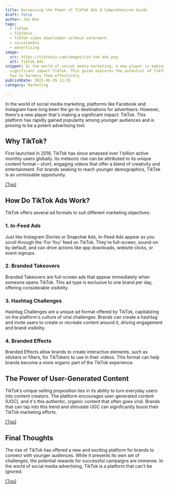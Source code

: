 ```yaml
---
title: Harnessing the Power of TikTok Ads A Comprehensive Guide
draft: false
author: Jon Doe 
tags:
  - TikTok
  - TikTokio
  - TikTok video downloader without watermark
  - socialmedia
  - advertising
image:
  src: https://tiktokio.cam/images/tik-tok-ads.png
  alt: TikTok Ads
snippet: In the world of social media marketing, a new player is making a
  significant impact TikTok. This guide explores the potential of TikTok ads and
  how to harness them effectively
publishDate: 2023-06-29 11:39
category: Marketing

---
```



In the world of social media marketing, platforms like Facebook and Instagram have long been the go-to destinations for advertisers. However, there's a new player that's making a significant impact: TikTok. This platform has rapidly gained popularity among younger audiences and is proving to be a potent advertising tool.


## Why TikTok?

First launched in 2016, TikTok has since amassed over 1 billion active monthly users globally. Its meteoric rise can be attributed to its unique content format – short, engaging videos that offer a blend of creativity and entertainment. For brands seeking to reach younger demographics, TikTok is an unmissable opportunity.

<a href="#top">[Top]</a>

## How Do TikTok Ads Work?

TikTok offers several ad formats to suit different marketing objectives:

### 1. In-Feed Ads

Just like Instagram Stories or Snapchat Ads, In-Feed Ads appear as you scroll through the 'For You' feed on TikTok. They're full-screen, sound-on by default, and can drive actions like app downloads, website clicks, or event signups.

### 2. Branded Takeovers

Branded Takeovers are full-screen ads that appear immediately when someone opens TikTok. This ad type is exclusive to one brand per day, offering considerable visibility.

### 3. Hashtag Challenges

Hashtag Challenges are a unique ad format offered by TikTok, capitalizing on the platform's culture of viral challenges. Brands can create a hashtag and invite users to create or recreate content around it, driving engagement and brand visibility.

### 4. Branded Effects

Branded Effects allow brands to create interactive elements, such as stickers or filters, for TikTokers to use in their videos. This format can help brands become a more organic part of the TikTok experience.


## The Power of User-Generated Content

TikTok’s unique selling proposition lies in its ability to turn everyday users into content creators. The platform encourages user-generated content (UGC), and it's this authentic, organic content that often goes viral. Brands that can tap into this trend and stimulate UGC can significantly boost their TikTok marketing efforts.

<a href="#top">[Top]</a>

## Final Thoughts

The rise of TikTok has offered a new and exciting platform for brands to connect with younger audiences. While it presents its own set of challenges, the potential rewards for successful campaigns are immense. In the world of social media advertising, TikTok is a platform that can't be ignored.

<a href="#top">[Top]</a>
